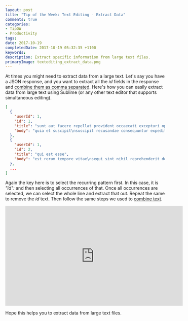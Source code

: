 ```yaml
---
layout: post
title: "Tip of the Week: Text Editing - Extract Data"
comments: true
categories: 
- TipOW
- Productivity
tags: 
date: 2017-10-19
completedDate: 2017-10-19 05:32:35 +1100
keywords: 
description: Extract specific information from large text files.
primaryImage: textediting_extract_data.png
---
```


At times you might need to extract data from a large text. Let's say you have a JSON response, and you want to extract all the *id* fields in the response and [combine them as comma separated](http://www.rahulpnath.com/blog/text-editing-split-or-combine-multiple-lines/). Here's how you can easily extract data from large text using Sublime (or any other text editor that supports simultaneous editing).

``` json https://jsonplaceholder.typicode.com/posts
[
  {
    "userId": 1,
    "id": 1,
    "title": "sunt aut facere repellat provident occaecati excepturi optio reprehenderit",
    "body": "quia et suscipit\nsuscipit recusandae consequuntur expedita et cum\nreprehenderit molestiae ut ut quas totam\nnostrum rerum est autem sunt rem eveniet architecto"
  },
  {
    "userId": 1,
    "id": 2,
    "title": "qui est esse",
    "body": "est rerum tempore vitae\nsequi sint nihil reprehenderit dolor beatae ea dolores neque\nfugiat blanditiis voluptate porro vel nihil molestiae ut reiciendis\nqui aperiam non debitis possimus qui neque nisi nulla"
  },
  ...
]
```

Again the key here is to select the recurring pattern first. In this case, it is *"id":* and then selecting all occurrences of that. Once all occurrences are selected, we can select the whole line and extract that out. Repeat the same to remove the *id* text. Then follow the same steps we used to [combine text](http://www.rahulpnath.com/blog/text-editing-split-or-combine-multiple-lines/).

<div style="text-align: center;">
    <iframe width="560" height="315" src="https://www.youtube.com/embed/ouKm7Wkldp0" frameborder="0" allowfullscreen></iframe>
</div>

Hope this helps you to extract data from large text files.